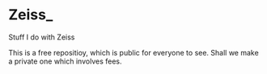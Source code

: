 # Zeiss_
Stuff I do with Zeiss

This is a free repositioy, which is public for everyone to see. 
Shall we make a private one which involves fees.

